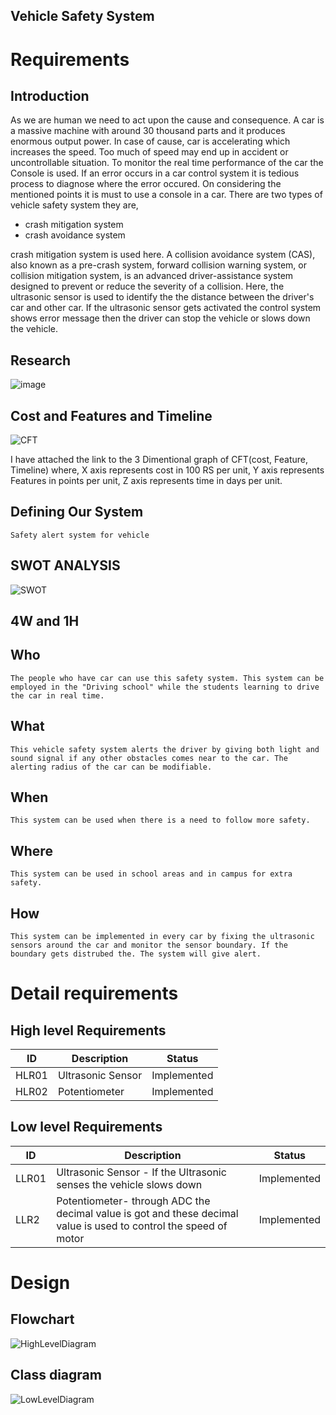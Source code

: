 ## Vehicle Safety System

# Requirements
## Introduction
   As we are human we need to act upon the cause and consequence. A car is a massive machine with around 30 thousand parts and it produces enormous output power. In case of cause, car is accelerating which increases the speed. Too much of speed may end up in accident or uncontrollable situation. To monitor the real time performance of the car the Console is used. If an error occurs in a car control system it is tedious process to diagnose where the error occured. On considering the mentioned points it is must to use a console in a car. There are two types of vehicle safety system they are, 
* crash mitigation system
* crash avoidance system
   
crash mitigation system is used here. A collision avoidance system (CAS), also known as a pre-crash system, forward collision warning system, or collision mitigation system, is an advanced driver-assistance system designed to prevent or reduce the severity of a collision. Here, the ultrasonic sensor is used to identify the the distance between the driver's car and other car. If the ultrasonic sensor gets activated the control system shows error message then the driver can stop the vehicle or slows down the vehicle. 

## Research
![image](https://user-images.githubusercontent.com/45603597/144423677-ce353581-9b52-4b2d-b0c4-7e765f17f636.png)
 
## Cost and Features and Timeline
![CFT](https://user-images.githubusercontent.com/45603597/144423409-d6bdc64c-f1e3-4532-a05e-51e082d1a2d4.png)

I have attached the link to the 3 Dimentional graph of CFT(cost, Feature, Timeline) where, X axis represents cost in 100 RS per unit, Y axis represents Features in points per unit, Z axis represents time in days per unit.

## Defining Our System
    Safety alert system for vehicle
## SWOT ANALYSIS

![SWOT](https://user-images.githubusercontent.com/45603597/144420855-15dbfe10-8b10-471c-b70d-5cfa594ee6f1.png)

## 4W and 1H

## Who

    The people who have car can use this safety system. This system can be employed in the "Driving school" while the students learning to drive the car in real time. 

## What

    This vehicle safety system alerts the driver by giving both light and sound signal if any other obstacles comes near to the car. The alerting radius of the car can be modifiable.

## When

    This system can be used when there is a need to follow more safety.

## Where

    This system can be used in school areas and in campus for extra safety.

## How

    This system can be implemented in every car by fixing the ultrasonic sensors around the car and monitor the sensor boundary. If the boundary gets distrubed the. The system will give alert.

# Detail requirements
##  High level Requirements

| ID    | Description                             | Status              | 
|-------|-----------------------------------------|---------------------|
| HLR01 | Ultrasonic Sensor                       |Implemented          |
| HLR02 |Potentiometer                            |Implemented          |

##  Low level Requirements

| ID    | Description                             | Status              | 
|-------|-----------------------------------------|---------------------|
| LLR01 |Ultrasonic Sensor - If the Ultrasonic senses the vehicle slows down   |Implemented          |
| LLR2  |Potentiometer- through ADC the decimal value is got and these decimal value is used to control the speed of motor|Implemented          |

# Design

## Flowchart

![HighLevelDiagram](https://user-images.githubusercontent.com/45603597/144247047-9123c785-8cc1-4c81-9626-013bb02536e8.png)

## Class diagram


![LowLevelDiagram](https://user-images.githubusercontent.com/45603597/144247162-615bed5e-6cc7-471f-9960-9375229a6216.png)
